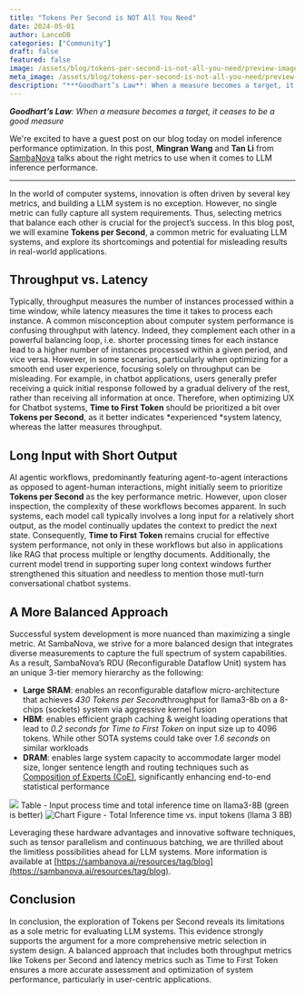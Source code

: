 ```yaml
---
title: "Tokens Per Second is NOT All You Need"
date: 2024-05-01
author: LanceDB
categories: ["Community"]
draft: false
featured: false
image: /assets/blog/tokens-per-second-is-not-all-you-need/preview-image.png
meta_image: /assets/blog/tokens-per-second-is-not-all-you-need/preview-image.png
description: "***Goodhart’s Law**: When a measure becomes a target, it ceases to be a good measure*."
---
```


***Goodhart’s Law**: When a measure becomes a target, it ceases to be a good measure*

We're excited to have a guest post on our blog today on model inference performance optimization. In this post, **Mingran Wang** and **Tan Li** from [SambaNova](https://sambanova.ai/) talks about the right metrics to use when it comes to LLM inference performance.

---

In the world of computer systems, innovation is often driven by several key metrics, and building a LLM system is no exception. However, no single metric can fully capture all system requirements. Thus, selecting metrics that balance each other is crucial for the project’s success. In this blog post, we will examine **Tokens per Second**, a common metric for evaluating LLM systems, and explore its shortcomings and potential for misleading results in real-world applications.

## Throughput vs. Latency

Typically, throughput measures the number of instances processed within a time window, while latency measures the time it takes to process each instance. A common misconception about computer system performance is confusing throughput with latency. Indeed, they complement each other in a powerful balancing loop, i.e. shorter processing times for each instance lead to a higher number of instances processed within a given period, and vice versa. However, in some scenarios, particularly when optimizing for a smooth end user experience, focusing solely on throughput can be misleading. For example, in chatbot applications, users generally prefer receiving a quick initial response followed by a gradual delivery of the rest, rather than receiving all information at once. Therefore, when optimizing UX for Chatbot systems, **Time to First Token** should be prioritized a bit over **Tokens per Second**, as it better indicates *experienced *system latency, whereas the latter measures throughput.

## Long Input with Short Output

AI agentic workflows, predominantly featuring agent-to-agent interactions as opposed to agent-human interactions, might initially seem to prioritize **Tokens per Second** as the key performance metric. However, upon closer inspection, the complexity of these workflows becomes apparent. In such systems, each model call typically involves a long input for a relatively short output, as the model continually updates the context to predict the next state. Consequently, **Time to First Token** remains crucial for effective system performance, not only in these workflows but also in applications like RAG that process multiple or lengthy documents. Additionally, the current model trend in supporting super long context windows further strengthened this situation and needless to mention those mutl-turn conversational chatbot systems.

## A More Balanced Approach

Successful system development is more nuanced than maximizing a single metric. At SambaNova, we strive for a more balanced design that integrates diverse measurements to capture the full spectrum of system capabilities. As a result, SambaNova’s RDU (Reconfigurable Dataflow Unit) system has an unique 3-tier memory hierarchy as the following:

- **Large SRAM**: enables an reconfigurable dataflow micro-architecture that achieves *430 Tokens per Second*throughput for llama3-8b on a 8-chips (sockets) system via aggressive kernel fusion
- **HBM**: enables efficient graph caching & weight loading operations that lead to *0.2 seconds for Time to First Token* on input size up to 4096 tokens. While other SOTA systems could take over *1.6 seconds* on similar workloads
- **DRAM**: enables large system capacity to accommodate larger model size, longer sentence length and routing techniques such as [Composition of Experts (CoE)](https://sambanova.ai/blog/samba-coe-the-power-of-routing-ml-models-at-scale), significantly enhancing end-to-end statistical performance

![](https://lh7-us.googleusercontent.com/E-NJ8XnhXLpl2QVKL4mVXOcK9KC7r_NVYxelBeNB1fMP3Zp1EVvPES6DdJLNZ03dco8W7Uz7RPCJzBDahZpNgTDCankTrbKWLUSWClfl6p1YwaA-z64m7BBwJHqn0JH-aZ-vAlNowUuxaoKLtEjeLCU)
Table - Input process time and total inference time on llama3-8B (green is better)
![Chart](https://lh7-us.googleusercontent.com/0kSupuOB1GpYoQN2aNuKUpYZ-HtonxZ9bxoPvqMDK8NMYGNtO5iTNPtimi8kXyIFbt0Yj8OjNwQUm_AGM1WMLhPVuHa9YOh_DA0jPfAGsGPCfwr2lWjTzCPCK0C0fOM4ko0qm8NNmnKMuQiRvg1bQuA)
Figure - Total Inference time vs. input tokens (llama 3 8B)

Leveraging these hardware advantages and innovative software techniques, such as tensor parallelism and continuous batching, we are thrilled about the limitless possibilities ahead for LLM systems. More information is available at [https://sambanova.ai/resources/tag/blog](https://sambanova.ai/resources/tag/blog).

## Conclusion

In conclusion, the exploration of Tokens per Second reveals its limitations as a sole metric for evaluating LLM systems. This evidence strongly supports the argument for a more comprehensive metric selection in system design. A balanced approach that includes both throughput metrics like Tokens per Second and latency metrics such as Time to First Token ensures a more accurate assessment and optimization of system performance, particularly in user-centric applications.
